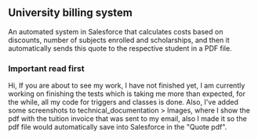## University billing system

An automated system in Salesforce that calculates costs based on discounts, number of subjects enrolled and scholarships, and then it automatically sends this quote to the respective student in a PDF file.

### Important read first
Hi, If you are about to see my work, I have not finished yet, I am currently working on finishing the tests which is taking me more than expected, for the while, all my code for triggers and classes is done. Also, I've added some screenshots to technical_documentation > Images, where I show the pdf with the tuition invoice that was sent to my email, also I made it so the pdf file would automatically save into Salesforce in the "Quote pdf".